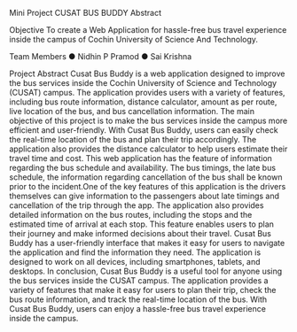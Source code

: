 Mini Project
CUSAT BUS BUDDY
Abstract

Objective
To create a Web Application for hassle-free bus travel experience inside the campus of
Cochin University of Science And Technology.

Team Members
● Nidhin P Pramod
● Sai Krishna

Project Abstract
Cusat Bus Buddy is a web application designed to improve the bus services inside the
Cochin University of Science and Technology (CUSAT) campus. The application
provides users with a variety of features, including bus route information, distance
calculator, amount as per route, live location of the bus, and bus cancellation
information.
The main objective of this project is to make the bus services inside the campus more
efficient and user-friendly. With Cusat Bus Buddy, users can easily check the real-time
location of the bus and plan their trip accordingly. The application also provides the
distance calculator to help users estimate their travel time and cost.
This web application has the feature of information regarding the bus schedule and
availability. The bus timings, the late bus schedule, the information regarding
cancellation of the bus shall be known prior to the incident.One of the key features of
this application is the drivers themselves can give information to the passengers about
late timings and cancellation of the trip through the app.
The application also provides detailed information on the bus routes, including the
stops and the estimated time of arrival at each stop. This feature enables users to plan
their journey and make informed decisions about their travel.
Cusat Bus Buddy has a user-friendly interface that makes it easy for users to navigate
the application and find the information they need. The application is designed to work
on all devices, including smartphones, tablets, and desktops.
In conclusion, Cusat Bus Buddy is a useful tool for anyone using the bus services inside
the CUSAT campus. The application provides a variety of features that make it easy for
users to plan their trip, check the bus route information, and track the real-time location
of the bus. With Cusat Bus Buddy, users can enjoy a hassle-free bus travel experience
inside the campus.